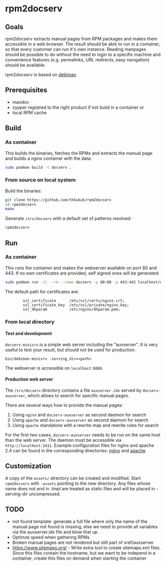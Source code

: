 # rpm2docserv

## Goals

rpm2docserv extracts manual pages from RPM packages and makes them accessible in a web browser.
The result should be able to run in a container, so that every customer can run it's own instance.
Reading manpages should be possible to do without the need to login to a specific machine and convenience features (e.g. permalinks, URL redirects, easy navigation) should be available.

rpm2docserv is based on [debiman](https://github.com/Debian/debiman)

## Prerequisites

* mandoc
* zypper registred to the right product if not build in a container
or
* local RPM cache

## Build

### As container

This builds the binaries, fetches the RPMs and extracts the manual page and
builds a nginx container with the data:

```sh
sudo podman build -t docserv .
```

### From source on local system

Build the binaries:

```sh
git clone https://github.com/thkukuk/rpm2docserv
cd rpm2docserv
make
```

Generate `/srv/docserv` with a default set of patterns resolved:

```sh
rpm2docserv
```

## Run

### As container

This runs the container and makes the webserver available on port 80 and 443.
If no own certificates are provided, self signed ones will be generated:

```sh
sudo podman run -it --rm --name docserv -p 80:80 -p 443:443 localhost/docserv
```

The default path for certificates are:
```
        ssl_certificate      /etc/ssl/certs/nginx.crt;
        ssl_certificate_key  /etc/ssl/private/nginx.key;
        ssl_dhparam          /etc/nginx/dhparam.pem;
```

### From local directory

#### Test and development

`docserv-minisrv` is a simple web server including the "auxserver". It is very
useful to test your result, but should not be used for production:

```
bin/debiman-minisrv -serving_dir=<path>
```

The webserver is accessible on `localhost:8089`.

#### Production web server

The `/srv/docserv` directory contains a file `auxserver.idx` served by
`docserv-auxserver`, which allows to search for specific manual pages.

There are several ways how to provide the manual pages:

1. Using `nginx` and `docserv-auxserver` as second daemon for search
2. Using `apache` and `docserv-auxserver` as second daemon for search
3. Using `apache` standalone with a rewrite map and rewrite rules for search

For the first two cases, `docserv-auxserver` needs to be run on the same host
than the web server. The daemon must be accessible via
`http://localhost:2431`. Example configuration files for nginx and apache 2.4
can be found in the corresponding directories: [nginx](nginx) and [apache](apache2).

## Customization

A copy of the `assets/` directory can be created and modified. Start
`rpm2docserv` with `-assets` pointing to the new directory.
Any files whose name does not end in .tmpl are treated as static files
and will be placed in -serving-dir uncompressed.

## TODO

* not found template: generate a full file where only the name of the manual page
  not found is missing, else we need to provide all variables via the auxserver.idx file
  and blow that up.
* Optimze speed when gathering RPMs
* Broken manual pages are not rendered but still part of xref/auxserver
* https://www.sitemaps.org/ - Write extra tool to create sitemaps.xml files. Since this files contain the hostname, but we want to be independ in a container, create this files on demand when starting the container
